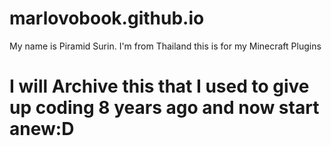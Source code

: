 # marlovobook.github.io
My name is Piramid Surin. I'm from Thailand this is for my Minecraft Plugins
# I will Archive this that I used to give up coding 8 years ago and now start anew:D
